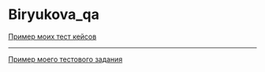 # Biryukova_qa
[Пример моих тест кейсов](https://docs.google.com/spreadsheets/d/13Kt0sr9qkjDvQASNoOw837ObvBO8qMWh7FvYB_p2YL8/edit?usp=sharing)

---

[Пример моего тестового задания](https://docs.google.com/spreadsheets/d/14-jIn41qgCVgBbSpbfTwQyQiquAIbKrBSmkOofR1xlc/edit?usp=sharing)
